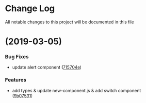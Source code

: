 # Change Log

All notable changes to this project will be documented in this file

# (2019-03-05)

### Bug Fixes

* update alert component ([715704e](https://github.com/BYChoo/imax-ui/commit/715704e))

### Features

* add types & update new-component.js & add switch component ([9b07531](https://github.com/BYChoo/imax-ui/commit/9b07531))
